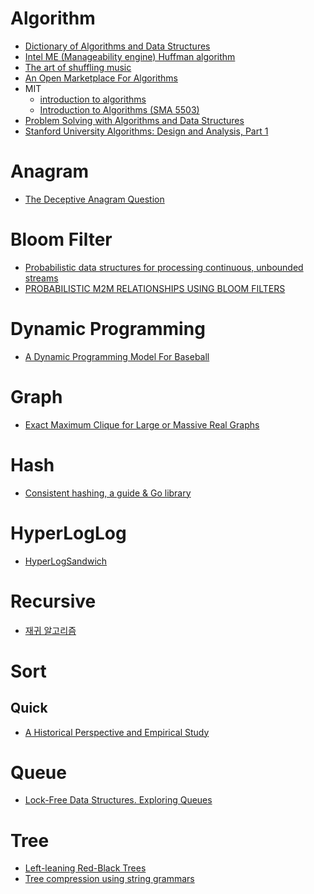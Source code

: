 Algorithm
=========
* [Dictionary of Algorithms and Data Structures](http://xlinux.nist.gov/dads/)
* [Intel ME (Manageability engine) Huffman algorithm](http://io.smashthestack.org/me/)
* [The art of shuffling music](http://keyj.emphy.de/balanced-shuffle/)
* [An Open Marketplace For Algorithms](https://algorithmia.com/)
* MIT
  * [introduction to algorithms](http://ocw.mit.edu/courses/electrical-engineering-and-computer-science/6-006-introduction-to-algorithms-fall-2011/lecture-videos/)
  * [Introduction to Algorithms (SMA 5503)](http://ocw.mit.edu/courses/electrical-engineering-and-computer-science/6-046j-introduction-to-algorithms-sma-5503-fall-2005/)
* [Problem Solving with Algorithms and Data Structures](http://interactivepython.org/courselib/static/pythonds/index.html)
* [Stanford University Algorithms: Design and Analysis, Part 1](https://www.coursera.org/course/algo)

# Anagram
* [The Deceptive Anagram Question](http://nafiulis.me/the-deceptive-anagram-question.html)

# Bloom Filter
* [Probabilistic data structures for processing continuous, unbounded streams](https://github.com/tylertreat/BoomFilters)
* [PROBABILISTIC M2M RELATIONSHIPS USING BLOOM FILTERS](http://zacharyvoase.com/2012/08/31/m2mbloom/)

# Dynamic Programming
* [A Dynamic Programming Model For Baseball](http://footballcommentary.com/bbmodel.htm)

# Graph
* [Exact Maximum Clique for Large or Massive Real Graphs](http://kukuruku.co/hub/algorithms/exact-maximum-clique-for-large-or-massive-real-graphs)

# Hash
* [Consistent hashing, a guide & Go library](https://medium.com/@sent0hil/consistent-hashing-a-guide-go-implementation-fe3421ac3e8f)

# HyperLogLog
* [HyperLogSandwich](https://github.com/chanian/hyperlogsandwich/wiki)

# Recursive
* [재귀 알고리즘](http://navercast.naver.com/contents.nhn?rid=2871&contents_id=87713&leafId=2871)

# Sort

## Quick
* [A Historical Perspective and Empirical Study](www.liacs.nl/~graaf/STUDENTENSEMINARIUM/quicksorthistorical.pdf)

# Queue
* [Lock-Free Data Structures. Exploring Queues](http://kukuruku.co/hub/cpp/lock-free-data-structures-exploring-queues)

# Tree
* [Left-leaning Red-Black Trees](http://www.cs.princeton.edu/~rs/talks/LLRB/LLRB.pdf)
* [Tree compression using string grammars](http://arxiv.org/abs/1504.05535)